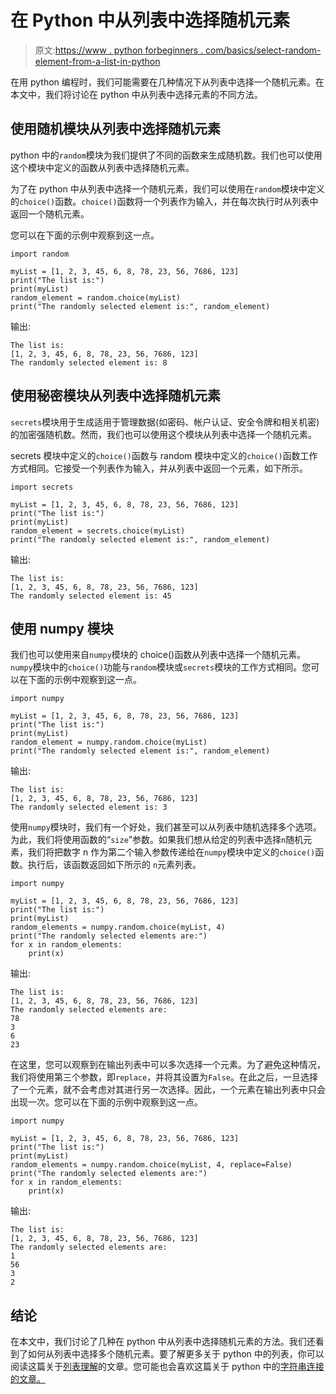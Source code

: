 # 在 Python 中从列表中选择随机元素

> 原文:[https://www . python forbeginners . com/basics/select-random-element-from-a-list-in-python](https://www.pythonforbeginners.com/basics/select-random-element-from-a-list-in-python)

在用 python 编程时，我们可能需要在几种情况下从列表中选择一个随机元素。在本文中，我们将讨论在 python 中从列表中选择元素的不同方法。

## 使用随机模块从列表中选择随机元素

python 中的`random`模块为我们提供了不同的函数来生成随机数。我们也可以使用这个模块中定义的函数从列表中选择随机元素。

为了在 python 中从列表中选择一个随机元素，我们可以使用在`random`模块中定义的`choice()`函数。`choice()`函数将一个列表作为输入，并在每次执行时从列表中返回一个随机元素。

您可以在下面的示例中观察到这一点。

```
import random

myList = [1, 2, 3, 45, 6, 8, 78, 23, 56, 7686, 123]
print("The list is:")
print(myList)
random_element = random.choice(myList)
print("The randomly selected element is:", random_element)
```

输出:

```
The list is:
[1, 2, 3, 45, 6, 8, 78, 23, 56, 7686, 123]
The randomly selected element is: 8
```

## 使用秘密模块从列表中选择随机元素

`secrets`模块用于生成适用于管理数据(如密码、帐户认证、安全令牌和相关机密)的加密强随机数。然而，我们也可以使用这个模块从列表中选择一个随机元素。

secrets 模块中定义的`choice()`函数与 random 模块中定义的`choice()`函数工作方式相同。它接受一个列表作为输入，并从列表中返回一个元素，如下所示。

```
import secrets

myList = [1, 2, 3, 45, 6, 8, 78, 23, 56, 7686, 123]
print("The list is:")
print(myList)
random_element = secrets.choice(myList)
print("The randomly selected element is:", random_element)
```

输出:

```
The list is:
[1, 2, 3, 45, 6, 8, 78, 23, 56, 7686, 123]
The randomly selected element is: 45
```

## 使用 numpy 模块

我们也可以使用来自`numpy`模块的 choice()函数从列表中选择一个随机元素。`numpy`模块中的`choice()`功能与`random`模块或`secrets`模块的工作方式相同。您可以在下面的示例中观察到这一点。

```
import numpy

myList = [1, 2, 3, 45, 6, 8, 78, 23, 56, 7686, 123]
print("The list is:")
print(myList)
random_element = numpy.random.choice(myList)
print("The randomly selected element is:", random_element)
```

输出:

```
The list is:
[1, 2, 3, 45, 6, 8, 78, 23, 56, 7686, 123]
The randomly selected element is: 3
```

使用`numpy`模块时，我们有一个好处，我们甚至可以从列表中随机选择多个选项。为此，我们将使用函数的“`size`”参数。如果我们想从给定的列表中选择`n`随机元素，我们将把数字 n 作为第二个输入参数传递给在`numpy`模块中定义的`choice()`函数。执行后，该函数返回如下所示的 `n`元素列表。

```
import numpy

myList = [1, 2, 3, 45, 6, 8, 78, 23, 56, 7686, 123]
print("The list is:")
print(myList)
random_elements = numpy.random.choice(myList, 4)
print("The randomly selected elements are:")
for x in random_elements:
    print(x)
```

输出:

```
The list is:
[1, 2, 3, 45, 6, 8, 78, 23, 56, 7686, 123]
The randomly selected elements are:
78
3
6
23
```

在这里，您可以观察到在输出列表中可以多次选择一个元素。为了避免这种情况，我们将使用第三个参数，即`replace`，并将其设置为`False`。在此之后，一旦选择了一个元素，就不会考虑对其进行另一次选择。因此，一个元素在输出列表中只会出现一次。您可以在下面的示例中观察到这一点。

```
import numpy

myList = [1, 2, 3, 45, 6, 8, 78, 23, 56, 7686, 123]
print("The list is:")
print(myList)
random_elements = numpy.random.choice(myList, 4, replace=False)
print("The randomly selected elements are:")
for x in random_elements:
    print(x)
```

输出:

```
The list is:
[1, 2, 3, 45, 6, 8, 78, 23, 56, 7686, 123]
The randomly selected elements are:
1
56
3
2
```

## 结论

在本文中，我们讨论了几种在 python 中从列表中选择随机元素的方法。我们还看到了如何从列表中选择多个随机元素。要了解更多关于 python 中的列表，你可以阅读这篇关于[列表理解](https://www.pythonforbeginners.com/basics/list-comprehensions-in-python)的文章。您可能也会喜欢这篇关于 python 中的[字符串连接的文章。](https://www.pythonforbeginners.com/concatenation/string-concatenation-and-formatting-in-python)